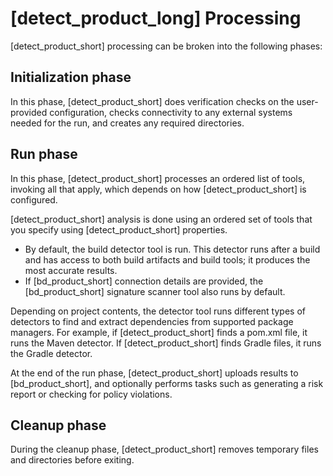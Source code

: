 # [detect_product_long] Processing

[detect_product_short] processing can be broken into the following phases:

## Initialization phase

In this phase, [detect_product_short] does verification checks on the user-provided configuration, checks connectivity to any external systems needed for the run, and creates any required directories.

## Run phase

In this phase, [detect_product_short] processes an ordered list of tools, invoking all that apply, which depends on how [detect_product_short] is configured.

[detect_product_short] analysis is done using an ordered set of tools that you specify using [detect_product_short] properties.

* By default, the build detector tool is run. This detector runs after a build and has access to both build artifacts and build tools; it produces the most accurate results.
* If [bd_product_short] connection details are provided, the [bd_product_short] signature scanner tool also runs by default.

Depending on project contents, the detector tool runs different types of detectors to find and extract dependencies from supported package managers. For example, if [detect_product_short] finds a pom.xml file, it runs the Maven detector. If [detect_product_short] finds Gradle files, it runs the Gradle detector.

At the end of the run phase, [detect_product_short] uploads results to [bd_product_short], and optionally performs tasks such as generating a risk report or checking for policy violations.

## Cleanup phase

During the cleanup phase, [detect_product_short] removes temporary files and directories before exiting.
